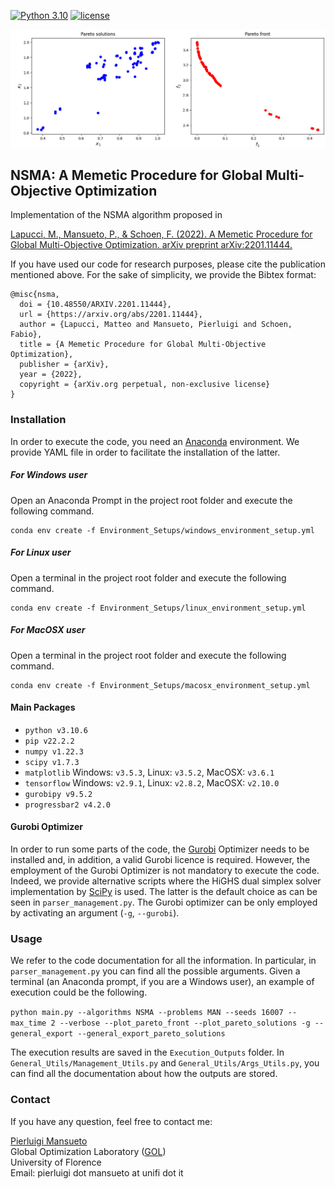 [![Python 3.10](https://img.shields.io/badge/python-3.10.6-blue.svg)](https://www.python.org/downloads/release/python-3106/)
[![license](https://img.shields.io/badge/license-apache_2.0-orange.svg)](https://opensource.org/licenses/Apache-2.0)

![Alt Text](README_Front_Image.gif)
## NSMA: A Memetic Procedure for Global Multi-Objective Optimization

Implementation of the NSMA algorithm proposed in

[Lapucci, M., Mansueto, P., & Schoen, F. (2022). A Memetic Procedure for Global Multi-Objective Optimization. arXiv preprint arXiv:2201.11444.](
https://doi.org/10.48550/arXiv.2201.11444)

If you have used our code for research purposes, please cite the publication mentioned above.
For the sake of simplicity, we provide the Bibtex format:

```
@misc{nsma,
  doi = {10.48550/ARXIV.2201.11444},
  url = {https://arxiv.org/abs/2201.11444},
  author = {Lapucci, Matteo and Mansueto, Pierluigi and Schoen, Fabio},
  title = {A Memetic Procedure for Global Multi-Objective Optimization},
  publisher = {arXiv},
  year = {2022},
  copyright = {arXiv.org perpetual, non-exclusive license}
}
```

### Installation

In order to execute the code, you need an [Anaconda](https://www.anaconda.com/) environment. We provide YAML file in order to facilitate the installation of the latter.

##### For Windows user

Open an Anaconda Prompt in the project root folder and execute the following command.

```
conda env create -f Environment_Setups/windows_environment_setup.yml
```

##### For Linux user

Open a terminal in the project root folder and execute the following command.

```
conda env create -f Environment_Setups/linux_environment_setup.yml
```

##### For MacOSX user

Open a terminal in the project root folder and execute the following command.

```
conda env create -f Environment_Setups/macosx_environment_setup.yml
```

#### Main Packages

* ```python v3.10.6```
* ```pip v22.2.2```
* ```numpy v1.22.3```
* ```scipy v1.7.3```
* ```matplotlib``` Windows: ```v3.5.3```, Linux: ```v3.5.2```, MacOSX: ```v3.6.1```
* ```tensorflow``` Windows: ```v2.9.1```, Linux: ```v2.8.2```, MacOSX: ```v2.10.0```
* ```gurobipy v9.5.2```
* ```progressbar2 v4.2.0```

#### Gurobi Optimizer

In order to run some parts of the code, the [Gurobi](https://www.gurobi.com/) Optimizer needs to be installed and, in addition, a valid Gurobi licence is required. 
However, the employment of the Gurobi Optimizer is not mandatory to execute the code. 
Indeed, we provide alternative scripts where the HiGHS dual simplex solver implementation by [SciPy](https://scipy.org/) is used. The latter is the default choice as can be seen in ```parser_management.py```. 
The Gurobi optimizer can be only employed by activating an argument (```-g```, ```--gurobi```). 

### Usage

We refer to the code documentation for all the information. In particular, in ```parser_management.py``` you can find all the possible arguments.
Given a terminal (an Anaconda prompt, if you are a Windows user), an example of execution could be the following.

```python main.py --algorithms NSMA --problems MAN --seeds 16007 --max_time 2 --verbose --plot_pareto_front --plot_pareto_solutions -g --general_export --general_export_pareto_solutions```

The execution results are saved in the ```Execution_Outputs``` folder. In ```General_Utils/Management_Utils.py``` and ```General_Utils/Args_Utils.py```, you can find all the documentation about how the outputs are stored.

### Contact

If you have any question, feel free to contact me:

[Pierluigi Mansueto](https://webgol.dinfo.unifi.it/pierluigi-mansueto/)<br>
Global Optimization Laboratory ([GOL](https://webgol.dinfo.unifi.it/GOL))<br>
University of Florence<br>
Email: pierluigi dot mansueto at unifi dot it
